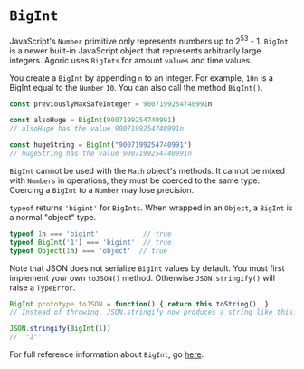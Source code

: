 # `BigInt`

JavaScript's `Number` primitive only represents numbers up to 2<sup>53</sup> - 1. `BigInt` is 
a newer built-in JavaScript object that represents arbitrarily large integers. Agoric uses `BigInts` for 
amount `values` and time values.

You create a `BigInt` by appending `n` to an integer. For example, `10n` is a BigInt equal to
the `Number` `10`. You can also call the method `BigInt()`.
```js
const previouslyMaxSafeInteger = 9007199254740991n

const alsoHuge = BigInt(9007199254740991)
// alsoHuge has the value 9007199254740991n

const hugeString = BigInt("9007199254740991")
// hugeString has the value 9007199254740991n
```

`BigInt` cannot be used with the `Math` object's methods. It cannot be mixed with `Numbers` in operations; 
they must be coerced to the same type. Coercing a `BigInt` to a `Number` may lose precision.

`typeof` returns `'bigint'` for `BigInts`. When wrapped in an `Object`, a `BigInt` is a normal "object" type.

```js
typeof 1n === 'bigint'           // true
typeof BigInt('1') === 'bigint'  // true
typeof Object(1n) === 'object'  // true
```

Note that JSON does not serialize `BigInt` values by default. You must first implement your
own `toJSON()` method. Otherwise `JSON.stringify()` will raise a `TypeError`.
```js
BigInt.prototype.toJSON = function() { return this.toString()  }
// Instead of throwing, JSON.stringify now produces a string like this:

JSON.stringify(BigInt(1))
// '"1"'
```
For full reference information about `BigInt`, go [here](https://developer.mozilla.org/en-US/docs/Web/JavaScript/Reference/Global_Objects/BigInt).
